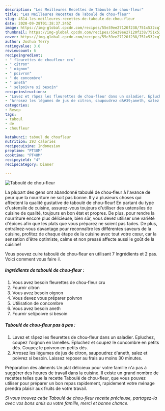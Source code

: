 ```yaml
---
description: "Les Meilleures Recettes de Taboulé de chou-fleur"
title: "Les Meilleures Recettes de Taboulé de chou-fleur"
slug: 4514-les-meilleures-recettes-de-taboule-de-chou-fleur
date: 2020-09-28T01:38:37.245Z
image: https://img-global.cpcdn.com/recipes/55e39ee27120f238/751x532cq70/taboule-de-chou-fleur-photo-principale-de-la-recette.jpg
thumbnail: https://img-global.cpcdn.com/recipes/55e39ee27120f238/751x532cq70/taboule-de-chou-fleur-photo-principale-de-la-recette.jpg
cover: https://img-global.cpcdn.com/recipes/55e39ee27120f238/751x532cq70/taboule-de-chou-fleur-photo-principale-de-la-recette.jpg
author: Joshua Terry
ratingvalue: 3.6
reviewcount: 6
recipeingredient:
- " fleurettes de choufleur cru"
- " citron"
- " oignon"
- " poivron"
- " de concombre"
- " aneth"
- " selpoivre si besoin"
recipeinstructions:
- "Lavez et râpez les fleurettes de chou-fleur dans un saladier. Epluchez, coupez l&#39;oignon en lamelles. Epluchez et coupez le concombre en petits dés. Coupez le poivron en petits dés."
- "Arrosez les légumes de jus de citron, saupoudrez d&#39;aneth, salez et poivrez si besoin. Laissez reposer au frais au moins 30 minutes."
categories:
- Resep
tags:
- taboul
- de
- choufleur

katakunci: taboul de choufleur 
nutrition: 293 calories
recipecuisine: Indonesian
preptime: "PT30M"
cooktime: "PT48M"
recipeyield: "4"
recipecategory: Dinner

---
```



![Taboulé de chou-fleur](https://img-global.cpcdn.com/recipes/55e39ee27120f238/751x532cq70/taboule-de-chou-fleur-photo-principale-de-la-recette.jpg)

La plupart des gens ont abandonné taboulé de chou-fleur à l'avance de peur que la nourriture ne soit pas bonne. Il y a plusieurs choses qui affectent la qualité gustative de taboulé de chou-fleur! En partant du type d'ustensile de cuisine, assurez-vous toujours d'utiliser des ustensiles de cuisine de qualité, toujours en bon état et propres. De plus, pour rendre la nourriture encore plus délicieuse, bien sûr, vous devez utiliser une variété d'épices afin que les plats que vous préparez ne soient pas fades. De plus, entraînez-vous davantage pour reconnaître les différentes saveurs de la cuisine, profitez de chaque étape de la cuisine avec tout votre cœur, car la sensation d'être optimiste, calme et non pressé affecte aussi le goût de la cuisine!

<!--inarticleads1-->

Vous pouvez cuire taboulé de chou-fleur en utilisant 7 Ingrédients et 2 pas. Voici comment vous faire il.

##### Ingrédients de taboulé de chou-fleur :

1. Vous avez besoin  fleurettes de chou-fleur cru
1. Fournir  citron
1. Vous avez besoin  oignon
1. Vous devez vous préparer  poivron
1. Utilisation  de concombre
1. Vous avez besoin  aneth
1. Fournir  sel/poivre si besoin




<!--inarticleads2-->

##### Taboulé de chou-fleur pas à pas :

1. Lavez et râpez les fleurettes de chou-fleur dans un saladier. Epluchez, coupez l&#39;oignon en lamelles. Epluchez et coupez le concombre en petits dés. Coupez le poivron en petits dés.
1. Arrosez les légumes de jus de citron, saupoudrez d&#39;aneth, salez et poivrez si besoin. Laissez reposer au frais au moins 30 minutes.




<!--inarticleads1-->

<p>
Préparation des aliments Un plat délicieux pour votre famille n'a pas à suggérer des heures de travail dans la cuisine. Il existe un grand nombre de recettes telles que la recette Taboulé de chou-fleur, que vous pouvez utiliser pour préparer un bon repas rapidement, rapidement votre ménage prendra plaisir aux fruits de votre travail.
</p>

<p>
<i>Si vous trouvez cette Taboulé de chou-fleur recette précieuse, partagez-la avec vos bons amis ou votre famille, merci et bonne chance.</i>
</p>
